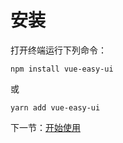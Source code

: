 # 安装

打开终端运行下列命令：

```
npm install vue-easy-ui
```

或

```
yarn add vue-easy-ui
```

下一节：[开始使用](#/doc/get-started)
